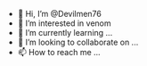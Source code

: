 - 👋 Hi, I’m @Devilmen76
- 👀 I’m interested in venom
- 🌱 I’m currently learning ...
- 💞️ I’m looking to collaborate on ...
- 📫 How to reach me ...

<!---
Devilmen76/Devilmen76 is a ✨ special ✨ repository because its `README.md` (this file) appears on your GitHub profile.
You can click the Preview link to take a look at your changes.
--->
